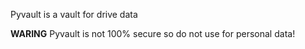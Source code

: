 
Pyvault is a vault for drive data


**WARING**
Pyvault is not 100% secure so do not use for personal data!
